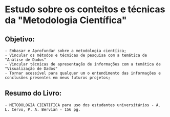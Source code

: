 # Estudo sobre os conteitos e técnicas da "Metodologia Científica"

## Objetivo:
    - Embasar e Aprofundar sobre a metodologia cientíica;
    - Vincular os métodos e técnicas de pesquisa com a temática de "Análise de Dados"
    - Vincular técnicas de apresentação de informações com a temática de "Visualização de Dados"
    - Tornar acessível para qualquer um o entendimento das informações e conclusões presentes em meus futuros projetos;

## Resumo do Livro:
    - METODOLOGIA CIENTÍFICA para uso dos estudantes universitários - A. L. Cervo, P. A. Bervian - 156 pg.
